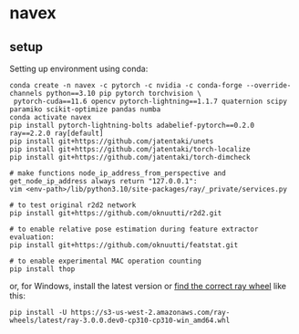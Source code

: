 # navex

## setup
Setting up environment using conda:
```
conda create -n navex -c pytorch -c nvidia -c conda-forge --override-channels python==3.10 pip pytorch torchvision \
 pytorch-cuda==11.6 opencv pytorch-lightning==1.1.7 quaternion scipy paramiko scikit-optimize pandas numba
conda activate navex
pip install pytorch-lightning-bolts adabelief-pytorch==0.2.0 ray==2.2.0 ray[default]
pip install git+https://github.com/jatentaki/unets
pip install git+https://github.com/jatentaki/torch-localize
pip install git+https://github.com/jatentaki/torch-dimcheck

# make functions node_ip_address_from_perspective and get_node_ip_address always return "127.0.0.1":
vim <env-path>/lib/python3.10/site-packages/ray/_private/services.py

# to test original r2d2 network
pip install git+https://github.com/oknuutti/r2d2.git

# to enable relative pose estimation during feature extractor evaluation:
pip install git+https://github.com/oknuutti/featstat.git

# to enable experimental MAC operation counting
pip install thop
```

<!-- pip install -U ray ray[tune] -->
<!-- ray install-nightly -->
<!-- pip install ray[tune] -->

or, for Windows, install the latest version or [find the correct ray wheel](https://s3-us-west-2.amazonaws.com/ray-wheels/?prefix=latest/) like this:

```
pip install -U https://s3-us-west-2.amazonaws.com/ray-wheels/latest/ray-3.0.0.dev0-cp310-cp310-win_amd64.whl
```
